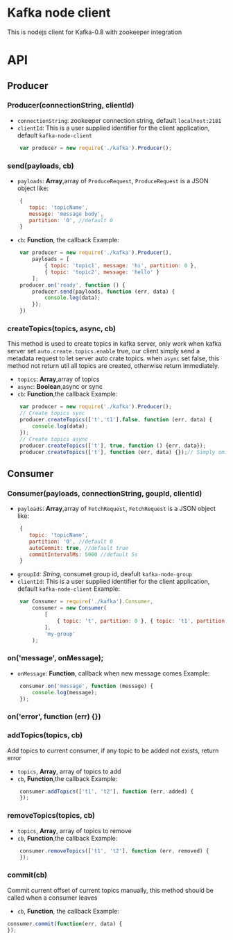 Kafka node client
================

This is nodejs client for Kafka-0.8 with zookeeper integration
# API
## Producer
### Producer(connectionString, clientId)
* `connectionString`: zookeeper connection string, default `localhost:2181`
* `clientId`: This is a user supplied identifier for the client application, default `kafka-node-client`

``` js
    var producer = new require('./kafka').Producer();
```

### send(payloads, cb)
* `payloads`: **Array**,array of `ProduceRequest`, `ProduceRequest` is a JSON object like:

``` js
    {
       topic: 'topicName',
       message: 'message body',
       partition: '0', //default 0
    }
```

* `cb`: **Function**, the callback
Example:

``` js
    var producer = new require('./kafka').Producer(),
        payloads = [
            { topic: 'topic1', message: 'hi', partition: 0 },
            { topic: 'topic2', message: 'hello' }
        ];
    producer.on('ready', function () {
        producer.send(payloads, function (err, data) {
            console.log(data);
        });
    })
```

### createTopics(topics, async, cb)
This method is used to create topics in kafka server, only work when kafka server set `auto.create.topics.enable` true, our client simply send a metadata request to let server auto crate topics. when `async` set false, this method not return util all topics are created, otherwise return immediately.
* `topics`: **Array**,array of topics
* `async`: **Boolean**,async or sync
* `cb`: **Function**,the callback
Example:

``` js
    var producer = new require('./kafka').Producer();
    // Create topics sync
    producer.createTopics(['t','t1'],false, function (err, data) {
        console.log(data);
    });
    // Create topics async
    producer.createTopics(['t'], true, function () {err, data});
    producer.createTopics(['t'], function (err, data) {});// Simply omit 2nd arg
```

## Consumer
### Consumer(payloads, connectionString, goupId, clientId)
* `payloads`: **Array**,array of `FetchRequest`, `FetchRequest` is a JSON object like:

``` js
    {
       topic: 'topicName',
       partition: '0', //default 0
       autoCommit: true, //default true
       commitIntervalMs: 5000 //default 5s
    }
```

* `groupId`: *String*, consumet group id, deafult `kafka-node-group`
* `clientId`: This is a user supplied identifier for the client application, default `kafka-node-client`
Example:

``` js
    var Consumer = require('./kafka').Consumer,
        consumer = new Consumer(
            [
                { topic: 't', partition: 0 }, { topic: 't1', partition: 1 }
            ],
            'my-group'
        );
```

### on('message', onMessage);
* `onMessage`: **Function**, callback when new message comes
Example:

``` js
    consumer.on('message', function (message) {
        console.log(message);
    });
```

### on('error', function (err) {})
### addTopics(topics, cb)
Add topics to current consumer, if any topic to be added not exists, return error
* `topics`, **Array**, array of topics to add
* `cb`, **Function**,the callback
Example:

``` js
    consumer.addTopics(['t1', 't2'], function (err, added) {
    });
```

### removeTopics(topics, cb)
* `topics`, **Array**, array of topics to remove 
* `cb`, **Function**,the callback
Example:

``` js
    consumer.removeTopics(['t1', 't2'], function (err, removed) {
    });
```

### commit(cb)
Commit current offset of current topics manually, this method should be called when a consumer leaves
* `cb`, **Function**, the callback
Example:

``` js
consumer.commit(function(err, data) {
});
```
